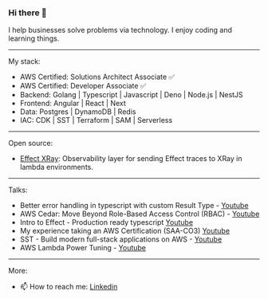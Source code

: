 ### Hi there 👋

I help businesses solve problems via technology.
I enjoy coding and learning things.

---

My stack:

* AWS Certified: Solutions Architect Associate ✅
* AWS Certified: Developer Associate ✅
* Backend: Golang | Typescript | Javascript | Deno | Node.js | NestJS
* Frontend: Angular | React | Next
* Data: Postgres | DynamoDB | Redis
* IAC: CDK | SST | Terraform | SAM | Serverless

---

Open source:

- [Effect XRay](https://jsr.io/@sellooh/effect-xray): Observability layer for sending Effect traces to XRay in lambda environments.

---

Talks:

- Better error handling in typescript with custom Result Type - [Youtube](https://youtu.be/NnAGCDw1VvY)
- AWS Cedar: Move Beyond Role-Based Access Control (RBAC) - [Youtube](https://youtu.be/4p8nxYj6uE0)
- Intro to Effect - Production ready typescript [Youtube](https://youtu.be/zLxUxPCq-TQ)
- My experience taking an AWS Certification (SAA-CO3) [Youtube](https://youtu.be/ZosilIH1WUc)
- SST - Build modern full-stack applications on AWS - [Youtube](https://youtu.be/2oJ41crXoWU)
- AWS Lambda Power Tuning - [Youtube](https://youtu.be/DEeAymPPu6M?si=TH2nC9WxKePZSl4R)

---

More:

- 📫 How to reach me: [Linkedin](https://www.linkedin.com/in/marcelo-bairros/)

